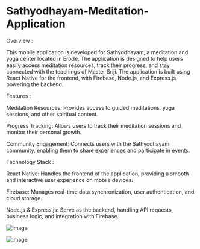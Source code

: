 # Sathyodhayam-Meditation-Application

Overview :

This mobile application is developed for Sathyodhayam, a meditation and yoga center located in Erode. The application is designed to help users easily access meditation resources, track their progress, and stay connected with the teachings of Master Sriji. The application is built using React Native for the frontend, with Firebase, Node.js, and Express.js powering the backend.

Features :

Meditation Resources: Provides access to guided meditations, yoga sessions, and other spiritual content.

Progress Tracking: Allows users to track their meditation sessions and monitor their personal growth.

Community Engagement: Connects users with the Sathyodhayam community, enabling them to share experiences and participate in events.

Technology Stack :

React Native: Handles the frontend of the application, providing a smooth and interactive user experience on mobile devices.

Firebase: Manages real-time data synchronization, user authentication, and cloud storage.

Node.js & Express.js: Serve as the backend, handling API requests, business logic, and integration with Firebase.

![image](https://github.com/user-attachments/assets/95e47bce-1953-4f42-830d-41dcc9f7c421)

![image](https://github.com/user-attachments/assets/a67745c5-1dbb-417b-a26d-907b2df0322b)
